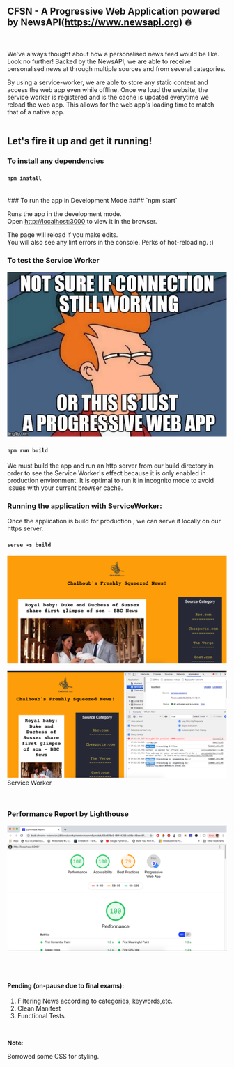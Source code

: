 ## CFSN - A Progressive  Web Application powered by NewsAPI(https://www.newsapi.org) :fire:
<br />
<br />
We've always thought about how a personalised news feed would be like. Look no further! Backed by the NewsAPI, we are able to receive personalised news at through multiple sources and from several categories.

By using a service-worker, we are able to store any static content and access the web app even while offline. Once we load the website, the service worker is registered and is the cache is updated everytime we reload the web app. This allows for the web app's loading time to match that of a native app.
<br />
<br />

## Let's fire it up and get it running!

### To install any dependencies
#### `npm install`
<br />
### To run the app in Development Mode
#### `npm start`

Runs the app in the development mode.<br>
Open [http://localhost:3000](http://localhost:3000) to view it in the browser.

The page will reload if you make edits.<br />
You will also see any lint errors in the console. 
Perks of hot-reloading. :)
<br />
### To test the Service Worker
![](servicemem.jpeg) 

#### `npm run build`

We must build the app and run an http server from our build directory in order to see the Service Worker's effect because it is only enabled in production environment.
It is optimal to run it in incognito mode to avoid issues with your current browser cache.
<br />
### Running the application with ServiceWorker:
Once the application is build for production , we can serve it locally on our https server.

#### `serve -s build`
![](screenhpge.png)


![](screenswkr.png)
Service Worker


<br />

### Performance Report by Lighthouse

![](performance.png)

<br />
<br />

#### Pending (on-pause due to final exams):

 1. Filtering News according to categories, keywords,etc.
 2. Clean Manifest
 3. Functional Tests
 
 <br />
 
**Note**: 

Borrowed some CSS for styling.
 
